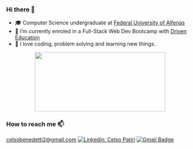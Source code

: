 ### Hi there 👋

- 🎓 Computer Science undergraduate at <a href="https://www.unifal-mg.edu.br/portal/">Federal University of Alfenas</a>
- 🌱 I’m currently enroled in a Full-Stack Web Dev Bootcamp with <a href="driven.com.br">Driven Education</a>
- 🦕 I love coding, problem solving and learning new things.

<p align="center">
 <!-- <img src="https://github-readme-stats.vercel.app/api/wakatime?username=celsopatiri&theme=tokyonight&show_icons=true&layout=default&langs_count=4" height="160px", width="400px" />
 -->
<img src="https://github-readme-stats.vercel.app/api?username=celso-patiri&theme=tokyonight&custom_title=Github Stats&include_all_commits=true&count_private=true" height="160px", width="350px" />
</p>

### How to reach me 📫
 celsobenedetti2@gmail.com
[![Linkedin: Celso Patiri](https://img.shields.io/badge/-Linkedin-blue?style=flat&logo=Linkedin&logoColor=white&link=https://www.linkedin.com/in/nivaldofarias)](https://www.linkedin.com/in/nivaldofarias)
[![Gmail Badge](https://img.shields.io/badge/-Gmail-D14836?style=flat&logo=gmail&logoColor=white&link=mailto:celsobenedetti2@gmail.com)](mailto:celsobenedetti2@gmail.com)
